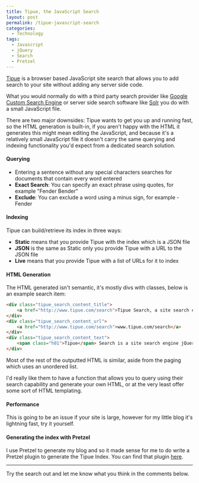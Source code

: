 ```yaml
---
title: Tipue, the JavaScript Search
layout: post
permalink: /tipue-javascript-search
categories:
  - Technology
tags:
  - Javascript
  - jQuery
  - Search
  - Pretzel
---
```

[Tipue](http://www.tipue.com/search/) is a browser based JavaScript site search that allows you to add search to your site without adding any server side code.

What you would normally do with a third party search provider like [Google Custom Search Engine](https://cse.google.ie/cse/) or server side search software like [Solr](http://lucene.apache.org/solr/) you do with a small JavaScript file.

There are two major downsides: Tipue wants to get you up and running fast, so the HTML generation is built-in, if you aren't happy with the HTML it generates this might mean editing the JavaScript, and because it's a relatively small JavaScript file it doesn't carry the same querying and indexing functionality you'd expect from a dedicated search solution. <!--more-->

#### Querying

- Entering a sentence without any special characters searches for documents that contain every word entered 
- **Exact Search**: You can specify an exact phrase using quotes, for example "Fender Bender"
- **Exclude**: You can exclude a word using a minus sign, for example -Fender

#### Indexing

Tipue can build/retrieve its index in three ways:

- **Static** means that you provide Tipue with the index which is a JSON file
- **JSON** is the same as Static only you provide Tipue with a URL to the JSON file
- **Live** means that you provide Tipue with a list of URLs for it to index

#### HTML Generation

The HTML generated isn't semantic, it's mostly divs with classes, below is an example search item:

```html
<div class="tipue_search_content_title">
	<a href="http://www.tipue.com/search">Tipue Search, a site search engine jQuery plugin</a>
</div>
<div class="tipue_search_content_url">
	<a href="http://www.tipue.com/search">www.tipue.com/search</a>
</div>
<div class="tipue_search_content_text">
	<span class="h01">Tipue</span> Search is a site search engine jQuery plugin. It's free, open source, responsive and fast. Tipue Search only needs a browser that supports ...
</div>
```

Most of the rest of the outputted HTML is similar, aside from the paging which uses an unordered list.

I'd really like them to have a function that allows you to query using their search capability and generate your own HTML, or at the very least offer some sort of HTML templating.

#### Performance

This is going to be an issue if your site is large, however for my little blog it's lightning fast, try it yourself.

#### Generating the index with Pretzel

I use Pretzel to generate my blog and so it made sense for me to do write a Pretzel plugin to generate the Tipue Index. You can find that plugin [here](https://github.com/elacy/Pretzel.Tipue "Pretzel.Tipue").

---

Try the search out and let me know what you think in the comments below. 

